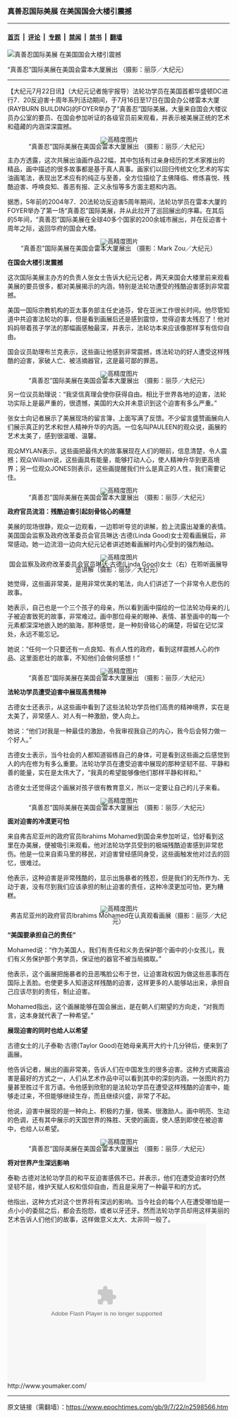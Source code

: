 ### 真善忍国际美展 在美国国会大楼引震撼

---

#### [首页](../../../..?n2598566) &nbsp;|&nbsp; [评论](../../../../../epoch-comment?n2598566) &nbsp;|&nbsp; [专题](../../../../../epoch-special?n2598566) &nbsp;|&nbsp; [禁闻](../../../../../epoch-news?n2598566) &nbsp;|&nbsp; [禁书](../../../../../books?n2598566) &nbsp;|&nbsp; [翻墙](https://github.com/gfw-breaker/nogfw/blob/master/README.md?n2598566)


<div><img alt="真善忍国际美展 在美国国会大楼引震撼" class="attachment-djy_600_400 size-djy_600_400 wp-post-image" src="https://i.epochtimes.com/assets/uploads/2009/07/90722202552459-600x400.jpg"/>
<div class="caption">
 <p>
  “真善忍”国际美展在美国会雷本大厦展出 （摄影：丽莎／大纪元）
 </p>
</div></div><hr/><div class="post_content" id="artbody" itemprop="articleBody">
 <!-- article content begin -->
 <p>
  【大纪元7月22日讯】（大纪元记者施宇报导）法轮功学员在美国首都华盛顿DC进行7．20反迫害十周年系列活动期间，于7月16日至17日在国会办公楼雷本大厦(RAYBURN BUILDING)的FOYER举办了“真善忍”国际美展。大量来自国会大楼议员办公室的要员、在国会参加听证的各级官员前来观看，并表示被美展正统的艺术和蕴藏的内涵深深震撼。
 </p>
 <p>
  <!--image v 1.0-->
 </p>
 <div style="line-height: 90%; text-align: center;">
  <ok href=" https://i.epochtimes.com/assets/uploads/2009/07/907221058241160-600x400.jpg" rel="noreferrer noopener" target="_blank">
   <img alt="" class="size-large wp-image-7327749" src="https://i.epochtimes.com/assets/uploads/2009/07/907221058241160-600x400.jpg" title=""/>
  </ok>
  <img alt="高精度图片" border="0" src="//www.epochtimes.com/images/highRes.jpg"/>
  <br/>
  <span class="bn12">
   “真善忍”国际美展在美国会雷本大厦展出 （摄影：丽莎／大纪元）
  </span>
 </div>
 <p>
  <!-- -->
 </p>
 <p>
  主办方透露，这次共展出油画作品22幅，其中包括有过亲身经历的艺术家推出的精品，画中描述的很多故事都是基于真人真事。画家们以回归传统文化艺术的写实油画笔法，表现出艺术应有的纯正与至善，全方位描绘了主佛降临、修炼喜悦、残酷迫害、呼唤良知、善恶有报、正义永恒等多方面主题和内涵。
 </p>
 <p>
  据悉，5年前的2004年7．20法轮功反迫害5周年期间，法轮功学员在雷本大厦的FOYER举办了第一场“真善忍”国际美展，并从此拉开了巡回展出的序幕。在其后的5年间，“真善忍”国际美展在全球40多个国家的200余城市展出，并在反迫害十周年之际，返回华府的国会大楼。
 </p>
 <p>
  <!--image v 1.0-->
 </p>
 <div style="line-height: 90%; text-align: center;">
  <ok href=" https://i.epochtimes.com/assets/uploads/2009/07/907221020361160-600x400.jpg" rel="noreferrer noopener" target="_blank">
   <img alt="" class="size-large wp-image-7327754" src="https://i.epochtimes.com/assets/uploads/2009/07/907221020361160-600x400.jpg" title=""/>
  </ok>
  <img alt="高精度图片" border="0" src="//www.epochtimes.com/images/highRes.jpg"/>
  <br/>
  <span class="bn12">
   “真善忍”国际美展在美国会雷本大厦展出 （摄影：Mark Zou／大纪元）
  </span>
 </div>
 <p>
  <!-- -->
 </p>
 <p>
  <b>
   在国会大楼引发震撼
  </b>
 </p>
 <p>
  这次国际美展主办方的负责人张女士告诉大纪元记者，两天来国会大楼里前来观看美展的要员很多，都对美展揭示的内涵，特别是法轮功遭受的残酷迫害感到非常震撼。
 </p>
 <p>
  美国一国际宗教机构的亚太事务部主任史迪芬，曾在亚洲工作很长时间。他尽管知道中共迫害法轮功的事，但是看到画展后还是感到震惊，觉得迫害太残忍了！他对妈妈带着孩子学法的那幅画感触最深，并表示，法轮功本来应该像那样享有信仰自由。
 </p>
 <p>
  国会议员助理布兰克表示，这些画让他感到非常震撼，炼法轮功的好人遭受这样残酷的迫害，家破人亡、被活摘器官，这是最可鄙的罪恶。
 </p>
 <p>
  <!--image v 1.0-->
 </p>
 <div style="line-height: 90%; text-align: center;">
  <ok href=" https://i.epochtimes.com/assets/uploads/2009/07/907221003061160-600x453.jpg" rel="noreferrer noopener" target="_blank">
   <img alt="" class="size-large wp-image-7327760" src="https://i.epochtimes.com/assets/uploads/2009/07/907221003061160-600x453.jpg" title=""/>
  </ok>
  <img alt="高精度图片" border="0" src="//www.epochtimes.com/images/highRes.jpg"/>
  <br/>
  <span class="bn12">
   “真善忍”国际美展在美国会雷本大厦展出 （摄影：丽莎／大纪元）
  </span>
 </div>
 <p>
  <!-- -->
 </p>
 <p>
  另一位议员助理说：“我坚信真理会使你获得自由。相比于世界各地的迫害，法轮功实际上是最严重的，很遗憾，美国的大众并未意识到这个迫害有多么严重。”
 </p>
 <p>
  张女士向记者展示了美展现场的留言簿，上面写满了反馈。不少留言盛赞画展向人们展示真正的艺术和世人精神升华的内涵。一位名叫PAULEEN的观众说，画展的艺术太美了，感到很温暖、温馨。
 </p>
 <p>
  观众MYLAN表示，这些画把最伟大的故事展现在人们的眼前，信息清楚，令人震撼；观众William说，这些画具有能量，能够打动人心，使人精神升华到更高境界；另一位观众JONES则表示，这些画提醒我们什么是真正的人性，我们需要记住。
 </p>
 <p>
  <!--image v 1.0-->
 </p>
 <div style="line-height: 90%; text-align: center;">
  <ok href=" https://i.epochtimes.com/assets/uploads/2009/07/907221004311160.jpg" rel="noreferrer noopener" target="_blank">
   <img alt="" class="size-large wp-image-7327764" src="https://i.epochtimes.com/assets/uploads/2009/07/907221004311160.jpg" title=""/>
  </ok>
  <img alt="高精度图片" border="0" src="//www.epochtimes.com/images/highRes.jpg"/>
  <br/>
  <span class="bn12">
   “真善忍”国际美展在美国会雷本大厦展出 （摄影：丽莎／大纪元）
  </span>
 </div>
 <p>
  <!-- -->
 </p>
 <p>
  <b>
   政府官员流泪：残酷迫害引起刻骨铭心的痛楚
  </b>
 </p>
 <p>
  美展的现场很静，观众一边观看，一边聆听导览的讲解，脸上流露出凝重的表情。美国国会监察及政府改革委员会官员琳达‧古德(Linda Good)女士观看画展后，非常感动。她一边流泪一边向大纪元记者讲述她看画展时内心受到的强烈触动。
 </p>
 <p>
  <!--image v 1.0-->
 </p>
 <div style="line-height: 90%; text-align: center;">
  <ok href=" https://i.epochtimes.com/assets/uploads/2009/07/907220922481160-600x458.jpg" rel="noreferrer noopener" target="_blank">
   <img alt="" class="size-large wp-image-7327768" src="https://i.epochtimes.com/assets/uploads/2009/07/907220922481160-600x458.jpg" title=""/>
  </ok>
  <img alt="高精度图片" border="0" src="//www.epochtimes.com/images/highRes.jpg"/>
  <br/>
  <span class="bn12">
   国会监察及政府改革委员会官员琳达‧古德(Linda Good)女士（右）在聆听画展导览讲解（摄影：丽莎／大纪元）
  </span>
 </div>
 <p>
  <!-- -->
 </p>
 <p>
  她觉得，这些画非常美，是用非常优美的笔法，向人们讲述了一个非常令人悲伤的故事。
 </p>
 <p>
  她表示，自己也是一个三个孩子的母亲，所以看到画中描绘的一位法轮功母亲的儿子被迫害致死的故事，非常难过。画中那位母亲的眼神、表情、甚至画中的每一个元素都深深地嵌入她的脑海，那种感觉，是一种刻骨铭心的痛楚，将留在记忆深处，永远不能忘记。
 </p>
 <p>
  她说：“任何一个只要还有一点良知、有点人性的政府，看到这样震撼人心的作品、这里面悲壮的故事，不知他们会做何感想！”
 </p>
 <p>
  <!--image v 1.0-->
 </p>
 <div style="line-height: 90%; text-align: center;">
  <ok href=" https://i.epochtimes.com/assets/uploads/2009/07/907221003041160.jpg" rel="noreferrer noopener" target="_blank">
   <img alt="" class="size-large wp-image-7327773" src="https://i.epochtimes.com/assets/uploads/2009/07/907221003041160.jpg" title=""/>
  </ok>
  <img alt="高精度图片" border="0" src="//www.epochtimes.com/images/highRes.jpg"/>
  <br/>
  <span class="bn12">
   “真善忍”国际美展在美国会雷本大厦展出 （摄影：丽莎／大纪元）
  </span>
 </div>
 <p>
  <!-- -->
 </p>
 <p>
  <b>
   法轮功学员遭受迫害中展现高贵精神
  </b>
 </p>
 <p>
  古德女士还表示，从这些画中看到了这些法轮功学员他们高贵的精神境界，实在是太美了，非常感人、对人有一种激励，使人向上。
 </p>
 <p>
  她说：“他们对我是一种最佳的激励，令我审视我自己的内心，我今后会努力做一个好人。”
 </p>
 <p>
  古德女士表示，当今社会的人都知道锻练自己的身体，可是看到这些画之后感觉到人的内在修为有多么重要。法轮功学员在遭受迫害中展现的那种坚韧不屈、平静和善的能量，实在是太伟大了，“我真的希望能够像他们那样平静和祥和。”
 </p>
 <p>
  古德女士还觉得这个画展对孩子很有教育意义，所以一定要让自己的儿子来看。
 </p>
 <p>
  <!--image v 1.0-->
 </p>
 <div style="line-height: 90%; text-align: center;">
  <ok href=" https://i.epochtimes.com/assets/uploads/2009/07/907221020371160.jpg" rel="noreferrer noopener" target="_blank">
   <img alt="" class="size-large wp-image-7327778" src="https://i.epochtimes.com/assets/uploads/2009/07/907221020371160.jpg" title=""/>
  </ok>
  <img alt="高精度图片" border="0" src="//www.epochtimes.com/images/highRes.jpg"/>
  <br/>
  <span class="bn12">
   “真善忍”国际美展在美国会雷本大厦展出 （摄影：丽莎／大纪元）
  </span>
 </div>
 <p>
  <!-- -->
 </p>
 <p>
  <b>
   面对迫害的冷漠更可怕
  </b>
 </p>
 <p>
  来自弗吉尼亚州的政府官员Ibrahims Mohamed到国会来参加听证，恰好看到这里在办美展，便被吸引来观看。他对法轮功学员受到的极端残酷迫害感到非常悲伤。他是一位来自索马里的移民，对迫害曾经感同身受，这些画触发他对过去的回忆，很难过。
 </p>
 <p>
  他表示，这种迫害是非常残酷的，显示出施暴者的残忍，但是我们的无所作为、无动于衷，没有尽到我们应该承担的制止迫害的责任，这种冷漠更加可怕，更为糟糕。
 </p>
 <p>
  <!--image v 1.0-->
 </p>
 <div style="line-height: 90%; text-align: center;">
  <ok href=" https://i.epochtimes.com/assets/uploads/2009/07/907221607121160.jpg" rel="noreferrer noopener" target="_blank">
   <img alt="" class="size-large wp-image-7327780" src="https://i.epochtimes.com/assets/uploads/2009/07/907221607121160.jpg" title=""/>
  </ok>
  <img alt="高精度图片" border="0" src="//www.epochtimes.com/images/highRes.jpg"/>
  <br/>
  <span class="bn12">
   弗吉尼亚州的政府官员Ibrahims Mohamed在认真观看画展（摄影：丽莎／大纪元）
  </span>
 </div>
 <p>
  <!-- -->
 </p>
 <p>
  <b>
   “美国要承担自己的责任”
  </b>
 </p>
 <p>
  Mohamed说：“作为美国人，我们有责任和义务去保护那个画中的小女孩儿，我们有义务保护那个男学员，保证他的器官不被当局摘取。”
 </p>
 <p>
  他表示，这个画展把施暴者的丑恶嘴脸公布于世，让迫害政权因为做这些恶事而在国际上丢脸。也使更多人知道这样残酷的迫害，这样更多的人能够站出来，承担自己应该尽到的责任，制止迫害。
 </p>
 <p>
  Mohamed指出，这个画展能够在国会展出，是在朝人们期望的方向走，“对我而言，这本身就代表了一种希望。”
 </p>
 <p>
  <b>
   展现迫害的同时也给人以希望
  </b>
 </p>
 <p>
  古德女士的儿子泰勒‧古德(Taylor Good)在她母亲离开大约十几分钟后，便来到了画展。
 </p>
 <p>
  他告诉记者，展出的画非常美，告诉人们在中国发生的很多迫害。这种方式揭露迫害是最好的方式之一，人们从艺术作品中可以看到其中的深刻内涵，一张图片的力量甚至胜过千言万语。令他感到欣慰的是法轮功学员在遭受这样残酷的迫害中，能够走过来，不但能够继续生存，而且继续兴盛，非常了不起。
 </p>
 <p>
  他说，迫害中展现的是一种向上、积极的力量，很美、很激励人。画中明亮、生动的色调，还有其中展示的天国世界的殊胜、天使的画面，使人感到即使在被迫害中，也给人以希望。
 </p>
 <p>
  <!--image v 1.0-->
 </p>
 <div style="line-height: 90%; text-align: center;">
  <ok href=" https://i.epochtimes.com/assets/uploads/2009/07/907221003051160.jpg" rel="noreferrer noopener" target="_blank">
   <img alt="" class="size-large wp-image-7327783" src="https://i.epochtimes.com/assets/uploads/2009/07/907221003051160.jpg" title=""/>
  </ok>
  <img alt="高精度图片" border="0" src="//www.epochtimes.com/images/highRes.jpg"/>
  <br/>
  <span class="bn12">
   “真善忍”国际美展在美国会雷本大厦展出 （摄影：丽莎／大纪元）
  </span>
 </div>
 <p>
  <!-- -->
 </p>
 <p>
  <b>
   将对世界产生深远影响
  </b>
 </p>
 <p>
  泰勒‧古德对法轮功学员的和平反迫害感佩不已，并表示，他们在遭受迫害时仍然坚韧不屈，维护天赋人权和信仰自由，而且是采用了一种最平和的方式。
 </p>
 <p>
  他指出，这种方式对这个世界将有深远的影响。当今社会的每个人在遭受哪怕是一点小小的委屈之后，都会去抱怨，或者以牙还牙。然而法轮功学员却用这样美丽的艺术告诉人们他们的故事，这样做意义太大、太非同一般了。
  <br/>
  <embed allowfullscreen="true" bgcolor="#FFFFFF" flashvars="file=http://www.youmaker.com/video/v%3Fid%3Da7097437640e47d3977f0a92ae1b1a27001%26nu%3Dnu&amp;showdigits=true&amp;overstretch=fit&amp;autostart=false&amp;rotatetime=12&amp;linkfromdisplay=false&amp;repeat=list&amp;shuffle=false&amp;&amp;showfsbutton=false&amp;fsreturnpage=&amp;fullscreenpage=" height="358" pluginspage="http://www.macromedia.com/go/getflashplayer" src="http://www.youmaker.com/v.swf" type="application/x-shockwave-flash" width="450"/>
  <br/>
  <ok href="http://www.youmaker.com/video/sv?id=a7097437640e47d3977f0a92ae1b1a27001">
   http://www.youmaker.com/
  </ok>
 </p>
 <!-- article content end -->
 <div id="below_article_ad">
 </div>
</div>


---

原文链接（需翻墙）：https://www.epochtimes.com/gb/9/7/22/n2598566.htm